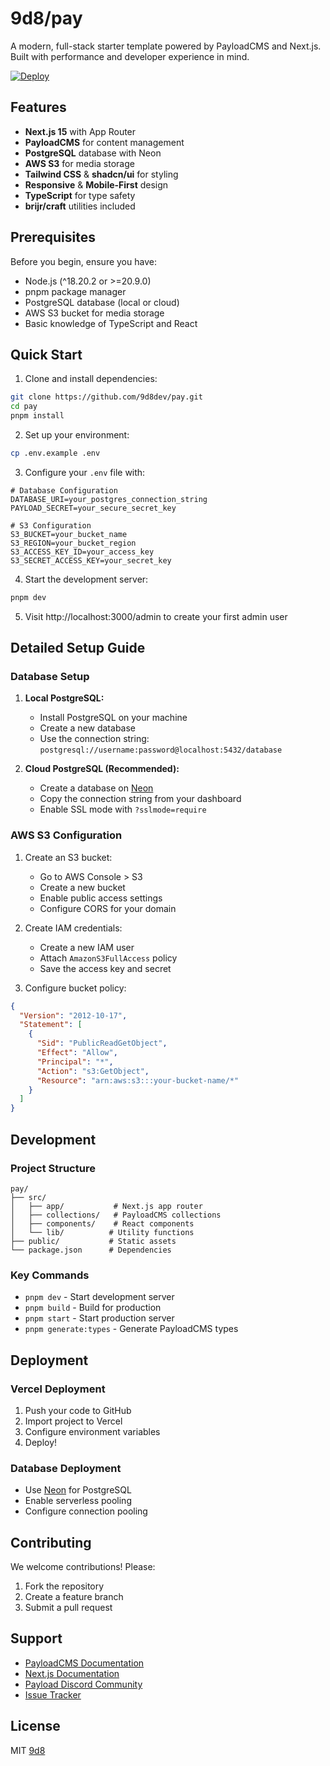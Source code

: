 # 9d8/pay

A modern, full-stack starter template powered by PayloadCMS and Next.js. Built with performance and developer experience in mind.

[![Deploy](https://vercel.com/button)](https://vercel.com/new/git/external?repository-url=https://github.com/9d8dev/pay&project-name=pay&repository-name=pay&branch=main)

## Features

- **Next.js 15** with App Router
- **PayloadCMS** for content management
- **PostgreSQL** database with Neon
- **AWS S3** for media storage
- **Tailwind CSS** & **shadcn/ui** for styling
- **Responsive** & **Mobile-First** design
- **TypeScript** for type safety
- **brijr/craft** utilities included

## Prerequisites

Before you begin, ensure you have:

- Node.js (^18.20.2 or >=20.9.0)
- pnpm package manager
- PostgreSQL database (local or cloud)
- AWS S3 bucket for media storage
- Basic knowledge of TypeScript and React

## Quick Start

1. Clone and install dependencies:

```bash
git clone https://github.com/9d8dev/pay.git
cd pay
pnpm install
```

2. Set up your environment:

```bash
cp .env.example .env
```

3. Configure your `.env` file with:

```env
# Database Configuration
DATABASE_URI=your_postgres_connection_string
PAYLOAD_SECRET=your_secure_secret_key

# S3 Configuration
S3_BUCKET=your_bucket_name
S3_REGION=your_bucket_region
S3_ACCESS_KEY_ID=your_access_key
S3_SECRET_ACCESS_KEY=your_secret_key
```

4. Start the development server:

```bash
pnpm dev
```

5. Visit http://localhost:3000/admin to create your first admin user

## Detailed Setup Guide

### Database Setup

1. **Local PostgreSQL:**

   - Install PostgreSQL on your machine
   - Create a new database
   - Use the connection string: `postgresql://username:password@localhost:5432/database`

2. **Cloud PostgreSQL (Recommended):**
   - Create a database on [Neon](https://neon.tech)
   - Copy the connection string from your dashboard
   - Enable SSL mode with `?sslmode=require`

### AWS S3 Configuration

1. Create an S3 bucket:

   - Go to AWS Console > S3
   - Create a new bucket
   - Enable public access settings
   - Configure CORS for your domain

2. Create IAM credentials:

   - Create a new IAM user
   - Attach `AmazonS3FullAccess` policy
   - Save the access key and secret

3. Configure bucket policy:

```json
{
  "Version": "2012-10-17",
  "Statement": [
    {
      "Sid": "PublicReadGetObject",
      "Effect": "Allow",
      "Principal": "*",
      "Action": "s3:GetObject",
      "Resource": "arn:aws:s3:::your-bucket-name/*"
    }
  ]
}
```

## Development

### Project Structure

```
pay/
├── src/
│   ├── app/           # Next.js app router
│   ├── collections/   # PayloadCMS collections
│   ├── components/    # React components
│   └── lib/          # Utility functions
├── public/           # Static assets
└── package.json      # Dependencies
```

### Key Commands

- `pnpm dev` - Start development server
- `pnpm build` - Build for production
- `pnpm start` - Start production server
- `pnpm generate:types` - Generate PayloadCMS types

## Deployment

### Vercel Deployment

1. Push your code to GitHub
2. Import project to Vercel
3. Configure environment variables
4. Deploy!

### Database Deployment

- Use [Neon](https://neon.tech) for PostgreSQL
- Enable serverless pooling
- Configure connection pooling

## Contributing

We welcome contributions! Please:

1. Fork the repository
2. Create a feature branch
3. Submit a pull request

## Support

- [PayloadCMS Documentation](https://payloadcms.com/docs)
- [Next.js Documentation](https://nextjs.org/docs)
- [Payload Discord Community](https://discord.gg/payload)
- [Issue Tracker](https://github.com/9d8dev/pay/issues)

## License

MIT [9d8](https://github.com/9d8dev)

